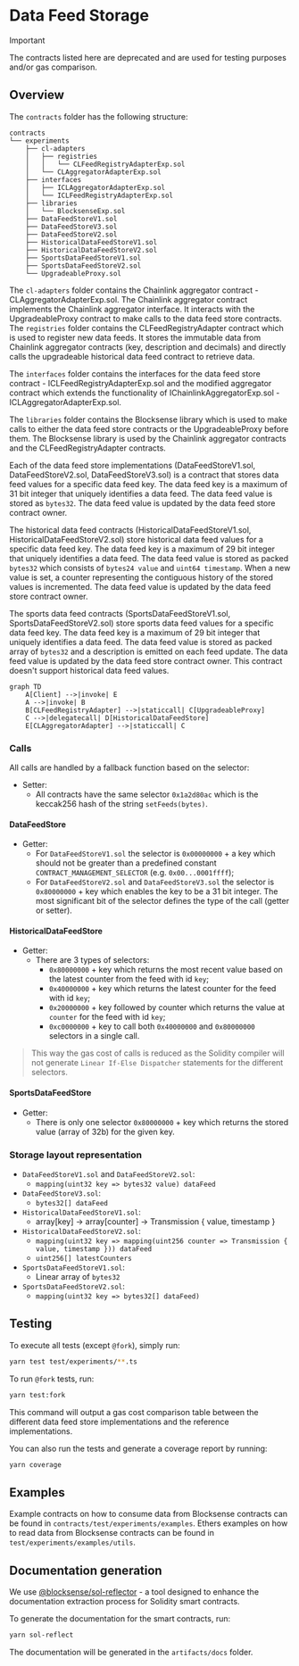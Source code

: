 # Data Feed Storage

> [!IMPORTANT]
> The contracts listed here are deprecated and are used for testing purposes and/or gas comparison.

## Overview

The `contracts` folder has the following structure:

```text
contracts
└── experiments
    ├── cl-adapters
    │   ├── registries
    │   │   └── CLFeedRegistryAdapterExp.sol
    │   └── CLAggregatorAdapterExp.sol
    ├── interfaces
    │   ├── ICLAggregatorAdapterExp.sol
    │   └── ICLFeedRegistryAdapterExp.sol
    ├── libraries
    │   └── BlocksenseExp.sol
    ├── DataFeedStoreV1.sol
    ├── DataFeedStoreV3.sol
    ├── DataFeedStoreV2.sol
    ├── HistoricalDataFeedStoreV1.sol
    ├── HistoricalDataFeedStoreV2.sol
    ├── SportsDataFeedStoreV1.sol
    ├── SportsDataFeedStoreV2.sol
    └── UpgradeableProxy.sol
```

The `cl-adapters` folder contains the Chainlink aggregator contract - CLAggregatorAdapterExp.sol. The Chainlink aggregator contract implements the Chainlink aggregator interface. It interacts with the UpgradeableProxy contract to make calls to the data feed store contracts. The `registries` folder contains the CLFeedRegistryAdapter contract which is used to register new data feeds. It stores the immutable data from Chainlink aggregator contracts (key, description and decimals) and directly calls the upgradeable historical data feed contract to retrieve data.

The `interfaces` folder contains the interfaces for the data feed store contract - ICLFeedRegistryAdapterExp.sol and the modified aggregator contract which extends the functionality of IChainlinkAggregatorExp.sol - ICLAggregatorAdapterExp.sol.

The `libraries` folder contains the Blocksense library which is used to make calls to either the data feed store contracts or the UpgradeableProxy before them. The Blocksense library is used by the Chainlink aggregator contracts and the CLFeedRegistryAdapter contracts.

Each of the data feed store implementations (DataFeedStoreV1.sol, DataFeedStoreV2.sol, DataFeedStoreV3.sol) is a contract that stores data feed values for a specific data feed key. The data feed key is a maximum of 31 bit integer that uniquely identifies a data feed. The data feed value is stored as `bytes32`. The data feed value is updated by the data feed store contract owner.

The historical data feed contracts (HistoricalDataFeedStoreV1.sol, HistoricalDataFeedStoreV2.sol) store historical data feed values for a specific data feed key. The data feed key is a maximum of 29 bit integer that uniquely identifies a data feed. The data feed value is stored as packed `bytes32` which consists of `bytes24 value` and `uint64 timestamp`. When a new value is set, a counter representing the contiguous history of the stored values is incremented. The data feed value is updated by the data feed store contract owner.

The sports data feed contracts (SportsDataFeedStoreV1.sol, SportsDataFeedStoreV2.sol) store sports data feed values for a specific data feed key. The data feed key is a maximum of 29 bit integer that uniquely identifies a data feed. The data feed value is stored as packed array of `bytes32` and a description is emitted on each feed update. The data feed value is updated by the data feed store contract owner. This contract doesn't support historical data feed values.

```mermaid
graph TD
    A[Client] -->|invoke| E
    A -->|invoke| B
    B[CLFeedRegistryAdapter] -->|staticcall| C[UpgradeableProxy]
    C -->|delegatecall| D[HistoricalDataFeedStore]
    E[CLAggregatorAdapter] -->|staticcall| C
```

### Calls

All calls are handled by a fallback function based on the selector:

- Setter:
  - All contracts have the same selector `0x1a2d80ac` which is the keccak256 hash of the string `setFeeds(bytes)`.

#### DataFeedStore

- Getter:
  - For `DataFeedStoreV1.sol` the selector is `0x00000000` + a key which should not be greater than a predefined constant `CONTRACT_MANAGEMENT_SELECTOR` (e.g. `0x00...0001ffff`);
  - For `DataFeedStoreV2.sol` and `DataFeedStoreV3.sol` the selector is `0x80000000` + key which enables the key to be a 31 bit integer. The most significant bit of the selector defines the type of the call (getter or setter).

#### HistoricalDataFeedStore

- Getter:
  - There are 3 types of selectors:
    - `0x80000000` + key which returns the most recent value based on the latest counter from the feed with id `key`;
    - `0x40000000` + key which returns the latest counter for the feed with id `key`;
    - `0x20000000` + key followed by counter which returns the value at `counter` for the feed with id `key`;
    - `0xc0000000` + key to call both `0x40000000` and `0x80000000` selectors in a single call.

> This way the gas cost of calls is reduced as the Solidity compiler will not generate `Linear If-Else Dispatcher` statements for the different selectors.

#### SportsDataFeedStore

- Getter:
  - There is only one selector `0x80000000` + key which returns the stored value (array of 32b) for the given key.

### Storage layout representation

- `DataFeedStoreV1.sol` and `DataFeedStoreV2.sol`:
  - `mapping(uint32 key => bytes32 value) dataFeed`
- `DataFeedStoreV3.sol`:
  - `bytes32[] dataFeed`
- `HistoricalDataFeedStoreV1.sol`:
  - array[key] -> array[counter] -> Transmission { value, timestamp }
- `HistoricalDataFeedStoreV2.sol`:
  - `mapping(uint32 key => mapping(uint256 counter => Transmission { value, timestamp })) dataFeed`
  - `uint256[] latestCounters`
- `SportsDataFeedStoreV1.sol`:
  - Linear array of `bytes32`
- `SportsDataFeedStoreV2.sol`:
  - `mapping(uint32 key => bytes32[] dataFeed)`

## Testing

To execute all tests (except `@fork`), simply run:

```sh
yarn test test/experiments/**.ts
```

To run `@fork` tests, run:

```sh
yarn test:fork
```

This command will output a gas cost comparison table between the different data feed store implementations and the reference implementations.

You can also run the tests and generate a coverage report by running:

```sh
yarn coverage
```

## Examples

Example contracts on how to consume data from Blocksense contracts can be found in `contracts/test/experiments/examples`.
Ethers examples on how to read data from Blocksense contracts can be found in `test/experiments/examples/utils`.

## Documentation generation

We use [@blocksense/sol-reflector](../../libs/sol-reflector/README.md) - a tool designed to enhance the documentation extraction process for Solidity smart contracts.

To generate the documentation for the smart contracts, run:

```sh
yarn sol-reflect
```

The documentation will be generated in the `artifacts/docs` folder.
